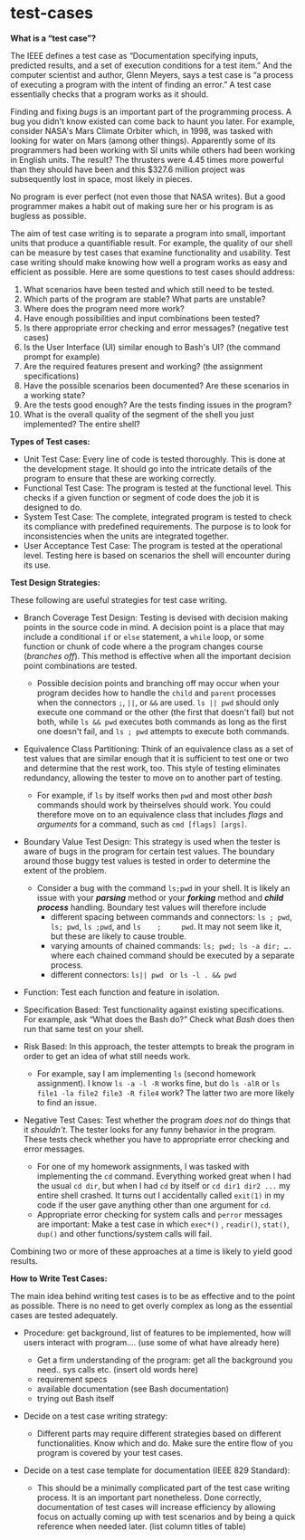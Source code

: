 test-cases
==========

**What is a “test case”?**

The IEEE defines a test case as “Documentation specifying inputs, predicted results, and a set of execution conditions for a test item.” And the computer scientist and author, Glenn Meyers, says a test case is “a process of executing a program with the intent of finding an error.” A test case essentially checks that a program works as it should.

Finding and fixing _bugs_ is an important part of the programming process. A bug you didn't know existed can come back to haunt you later. For example, consider NASA's Mars Climate Orbiter which, in 1998, was tasked with looking for water on Mars (among other things). Apparently some of its programmers had been working with SI units while others had been working in English units. The result? The thrusters were 4.45 times more powerful than they should have been and this $327.6 million project was subsequently lost in space, most likely in pieces. 

No program is ever perfect (not even those that NASA writes). But a good programmer makes a habit out of making sure her or his program is as bugless as possible.

The aim of test case writing is to separate a program into small, important units that produce a quantifiable result. For example, the quality of our shell can be measure by test cases that examine functionality and usability. Test case writing should make knowing how well a program works as easy and efficient as possible. Here are some questions to test cases should address: 
1. What scenarios have been tested and which still need to be tested.
2. Which parts of the program are stable? What parts are unstable?
3. Where does the program need more work?
4. Have enough possibilities and input combinations been tested?
5. Is there appropriate error checking and error messages? (negative test cases)
6. Is the User Interface (UI) similar enough to Bash's UI? (the command prompt for example)
7. Are the required features present and working? (the assignment specifications)
8. Have the possible scenarios been documented? Are these scenarios in a working state?
9. Are the tests good enough? Are the tests finding issues in the program? 
10. What is the overall quality of the segment of the shell you just implemented? The entire shell?


**Types of Test cases:** 

- Unit Test Case: Every line of code is tested thoroughly. This is done at the development stage. It should go into the intricate details of the program to ensure that these are working correctly.
- Functional Test Case: The program is tested at the functional level. This checks if a given function or segment of code does the job it is designed to do. 
- System Test Case: The complete, integrated program is tested to check its compliance with predefined requirements. The purpose is to look for inconsistencies when the units are integrated together. 
- User Acceptance Test Case: The program is tested at the operational level. Testing here is based on scenarios the shell will encounter during its use. 

**Test Design Strategies:**

These following are useful strategies for test case writing.

- Branch Coverage Test Design: Testing is devised with decision making points in the source code in mind. A decision point is a place that may include a conditional `if` or `else` statement, a `while` loop, or some function or chunk of code where a the program changes course (_branches off_). This method is effective when all the important decision point combinations are tested.

  - Possible decision points and branching off may occur when your program decides how to handle the `child` and `parent` processes when the connectors `;`, `||`, or `&&` are used. `ls || pwd` should only execute one command or the other (the first that doesn't fail) but not both, while `ls && pwd` executes both commands as long as the first one doesn't fail, and `ls ; pwd` attempts to execute both commands. 

- Equivalence Class Partitioning: Think of an equivalence class as a set of test values that are similar enough that it is sufficient to test one or two and determine that the rest work, too. This style of testing eliminates redundancy, allowing the tester to move on to another part of testing.

  - For example, if `ls` by itself works then `pwd` and most other _bash_ commands should work by theirselves should work. You could therefore move on to an equivalence class that includes _flags_ and _arguments_ for a command, such as `cmd [flags] [args]`. 

- Boundary Value Test Design: This strategy is used when the tester is aware of bugs in the program for certain test values. The boundary around those buggy test values is tested in order to determine the extent of the problem.

  - Consider a bug with the command `ls;pwd` in your shell. It is likely an issue with your **_parsing_** method or your **_forking_** method and **_child process_** handling. Boundary test values will therefore include 
    - different spacing between commands and connectors: `ls ; pwd`, `ls; pwd`, `ls ;pwd`, and `ls    ;     pwd`. It may not seem like it, but these are likely to cause trouble. 
    - varying amounts of chained commands: `ls; pwd; ls -a dir; ….` where each chained command should be executed by a separate process. 
    - different connectors: `ls|| pwd ` or `ls -l . && pwd` 

- Function: Test each function and feature in isolation.

- Specification Based: Test functionality against existing specifications. For example, ask “What does the Bash do?” Check what _Bash_ does then run that same test on your shell.

- Risk Based: In this approach, the tester attempts to break the program in order to get an idea of what still needs work.
  
  - For example, say I am implementing `ls` (second homework assignment). I know `ls -a -l -R` works fine, but do `ls -alR` or `ls file1 -la file2 file3 -R file4` work? The latter two are more likely to find an issue. 

- Negative Test Cases: Test whether the program _does not_ do things that it _shouldn't_. The tester looks for any funny behavior in the program. These tests check whether you have to appropriate error checking and error messages.
  
  - For one of my homework assignments, I was tasked with implementing the `cd` command. Everything worked great when I had the usual `cd dir`, but when I had `cd` by itself or `cd dir1 dir2 ...` my entire shell crashed. It turns out I accidentally called `exit(1)` in my code if the user gave anything other than one argument for `cd`. 
  - Appropriate error checking for system calls and `perror` messages are important: Make a test case in which `exec*()` , `readir()`, `stat()`, `dup()` and other functions/system calls will fail.

Combining two or more of these approaches  at a time is likely to yield good results.


**How to Write Test Cases:** 

The main idea behind writing test cases is to be as effective and to the point as possible. There is no need to get overly complex as long as the essential cases are tested adequately.

- Procedure: get background, list of features to be implemented, how will users interact with program.... (use some of what have already here)
  - Get a firm understanding of the program:
get all the background you need.. sys calls etc. (insert old words here)
  - requirement specs
  - available documentation (see Bash documentation)
  - trying out Bash itself

- Decide on a test case writing strategy: 
  - Different parts may require different strategies based on different functionalities. Know which and do. Make sure the entire flow of you program is covered by your test cases.

- Decide on a test case template for documentation (IEEE 829 Standard):
  - This should be a minimally complicated part of the test case writing process. It is an important part nonetheless. Done correctly, documentation of test cases will increase efficiency by allowing focus on actually coming up with test scenarios and by being a quick reference when needed later.
	(list column titles of table)
